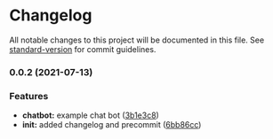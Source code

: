# Changelog

All notable changes to this project will be documented in this file. See [standard-version](https://github.com/conventional-changelog/standard-version) for commit guidelines.

### 0.0.2 (2021-07-13)


### Features

* **chatbot:** example chat bot ([3b1e3c8](https://github.com/StanGirard/copilot-example/commit/3b1e3c8c40cd1e82251dc74cc4f33c795840f317))
* **init:** added changelog and precommit ([6bb86cc](https://github.com/StanGirard/copilot-example/commit/6bb86cc42de8f50d1e81196a357a7963b2f70b24))
